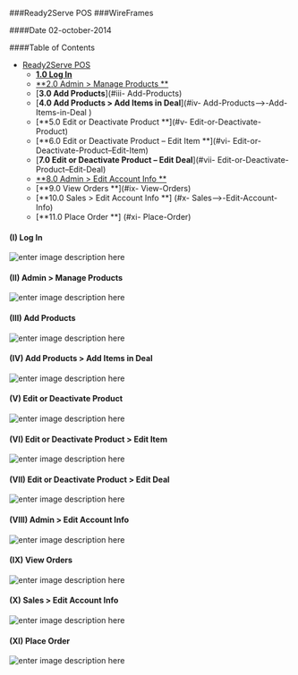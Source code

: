 
###Ready2Serve POS
###WireFrames

####Date 02-october-2014



####Table of Contents
 * [Ready2Serve POS](#ready2serve-pos)
      * [**1.0	Log In**](#i-log-in)
      * [**2.0	Admin > Manage Products **](#ii-Admin->-Manage-Products)
      * [**3.0 Add Products**](#iii- Add-Products)
      * [**4.0 Add Products  > Add Items in Deal**](#iv- Add-Products–>-Add-Items-in-Deal )
      * [**5.0	Edit or Deactivate Product **](#v- Edit-or-Deactivate-Product)
      * [**6.0	Edit or Deactivate Product – Edit Item **](#vi- Edit-or-Deactivate-Product–Edit-Item)
      * [**7.0 Edit or Deactivate Product – Edit Deal**](#vii- Edit-or-Deactivate-Product–Edit-Deal)
      * [**8.0 Admin > Edit Account Info **](#viii-Admin->-Edit-Account-Info)
      * [**9.0 View Orders **](#ix- View-Orders)
      * [**10.0 Sales > Edit Account Info **] (#x- Sales–>-Edit-Account-Info)
      * [**11.0 Place Order **] (#xi- Place-Order)

















#### (I) Log In
![enter image description here]( https://raw.github.com/RazaChohan/ReadytoServe-POS/web/wireframesImages/1.png)

#### (II) Admin > Manage Products 
![enter image description here]( https://raw.github.com/RazaChohan/ReadytoServe-POS/web/wireframesImages/2.png)

#### (III) Add Products
![enter image description here]( https://raw.github.com/RazaChohan/ReadytoServe-POS/web/wireframesImages/3.png)

#### (IV) Add Products > Add Items in Deal
![enter image description here]( https://raw.github.com/RazaChohan/ReadytoServe-POS/web/wireframesImages/4.png)

#### (V) Edit or Deactivate Product
![enter image description here]( https://raw.github.com/RazaChohan/ReadytoServe-POS/web/wireframesImages/5.png)

#### (VI) Edit or Deactivate Product > Edit Item
![enter image description here]( https://raw.github.com/RazaChohan/ReadytoServe-POS/web/wireframesImages/6.png)

#### (VII) Edit or Deactivate Product > Edit Deal
![enter image description here]( https://raw.github.com/RazaChohan/ReadytoServe-POS/web/wireframesImages/7.png)

#### (VIII) Admin > Edit Account Info
![enter image description here]( https://raw.github.com/RazaChohan/ReadytoServe-POS/web/wireframesImages/8.png)

#### (IX) View Orders
![enter image description here]( https://raw.github.com/RazaChohan/ReadytoServe-POS/web/wireframesImages/9.png)

#### (X) Sales > Edit Account Info
![enter image description here]( https://raw.github.com/RazaChohan/ReadytoServe-POS/web/wireframesImages/10.png)

#### (XI) Place Order
![enter image description here]( https://raw.github.com/RazaChohan/ReadytoServe-POS/web/wireframesImages/11.png)



